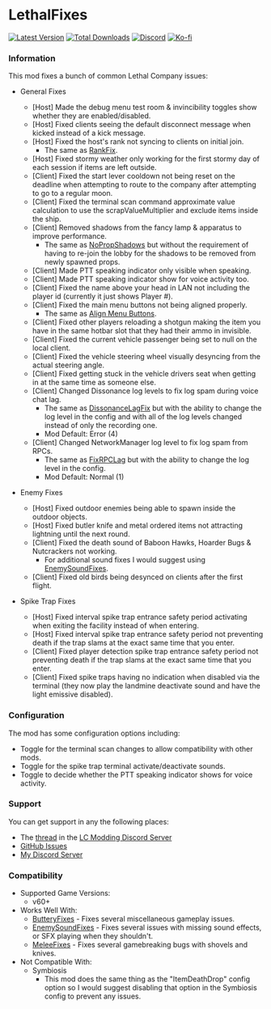 # LethalFixes

[![Latest Version](https://img.shields.io/thunderstore/v/Dev1A3/LethalFixes?style=for-the-badge&logo=thunderstore&logoColor=white)](https://thunderstore.io/c/lethal-company/p/Dev1A3/LethalFixes)
[![Total Downloads](https://img.shields.io/thunderstore/dt/Dev1A3/LethalFixes?style=for-the-badge&logo=thunderstore&logoColor=white)](https://thunderstore.io/c/lethal-company/p/Dev1A3/LethalFixes)
[![Discord](https://img.shields.io/discord/646323142737788928?style=for-the-badge&logo=discord&logoColor=white&label=Discord)](https://discord.gg/DZD2apDnMM)
[![Ko-fi](https://img.shields.io/badge/Donate-F16061.svg?style=for-the-badge&logo=ko-fi&logoColor=white&label=Ko-fi)](https://ko-fi.com/K3K8SOM8U)

### Information

This mod fixes a bunch of common Lethal Company issues:

- General Fixes

  - [Host] Made the debug menu test room & invincibility toggles show whether they are enabled/disabled.
  - [Host] Fixed clients seeing the default disconnect message when kicked instead of a kick message.
  - [Host] Fixed the host's rank not syncing to clients on initial join.
    - The same as [RankFix](https://thunderstore.io/c/lethal-company/p/Glitch/RankFix/).
  - [Host] Fixed stormy weather only working for the first stormy day of each session if items are left outside.
  - [Client] Fixed the start lever cooldown not being reset on the deadline when attempting to route to the company after attempting to go to a regular moon.
  - [Client] Fixed the terminal scan command approximate value calculation to use the scrapValueMultiplier and exclude items inside the ship.
  - [Client] Removed shadows from the fancy lamp & apparatus to improve performance.
    - The same as [NoPropShadows](https://thunderstore.io/c/lethal-company/p/Glitch/NoPropShadows/) but without the requirement of having to re-join the lobby for the shadows to be removed from newly spawned props.
  - [Client] Made PTT speaking indicator only visible when speaking.
  - [Client] Made PTT speaking indicator show for voice activity too.
  - [Client] Fixed the name above your head in LAN not including the player id (currently it just shows Player #).
  - [Client] Fixed the main menu buttons not being aligned properly.
    - The same as [Align Menu Buttons](https://thunderstore.io/c/lethal-company/p/GoldenGuy1000/Align_Menu_Buttons/).
  - [Client] Fixed other players reloading a shotgun making the item you have in the same hotbar slot that they had their ammo in invisible.
  - [Client] Fixed the current vehicle passenger being set to null on the local client.
  - [Client] Fixed the vehicle steering wheel visually desyncing from the actual steering angle.
  - [Client] Fixed getting stuck in the vehicle drivers seat when getting in at the same time as someone else.
  - [Client] Changed Dissonance log levels to fix log spam during voice chat lag.
    - The same as [DissonanceLagFix](https://thunderstore.io/c/lethal-company/p/linkoid/DissonanceLagFix/) but with the ability to change the log level in the config and with all of the log levels changed instead of only the recording one.
    - Mod Default: Error (4)
  - [Client] Changed NetworkManager log level to fix log spam from RPCs.
    - The same as [FixRPCLag](https://thunderstore.io/c/lethal-company/p/Bobbie/FixRPCLag/) but with the ability to change the log level in the config.
    - Mod Default: Normal (1)

- Enemy Fixes

  - [Host] Fixed outdoor enemies being able to spawn inside the outdoor objects.
  - [Host] Fixed butler knife and metal ordered items not attracting lightning until the next round.
  - [Client] Fixed the death sound of Baboon Hawks, Hoarder Bugs & Nutcrackers not working.
    - For additional sound fixes I would suggest using [EnemySoundFixes](https://thunderstore.io/c/lethal-company/p/ButteryStancakes/EnemySoundFixes/).
  - [Client] Fixed old birds being desynced on clients after the first flight.

- Spike Trap Fixes
  - [Host] Fixed interval spike trap entrance safety period activating when exiting the facility instead of when entering.
  - [Host] Fixed interval spike trap entrance safety period not preventing death if the trap slams at the exact same time that you enter.
  - [Client] Fixed player detection spike trap entrance safety period not preventing death if the trap slams at the exact same time that you enter.
  - [Client] Fixed spike traps having no indication when disabled via the terminal (they now play the landmine deactivate sound and have the light emissive disabled).

### Configuration

The mod has some configuration options including:

- Toggle for the terminal scan changes to allow compatibility with other mods.
- Toggle for the spike trap terminal activate/deactivate sounds.
- Toggle to decide whether the PTT speaking indicator shows for voice activity.

### Support

You can get support in any the following places:

- The [thread](https://discord.com/channels/1168655651455639582/1235731485894643722) in the [LC Modding Discord Server](https://discord.gg/lcmod)
- [GitHub Issues](https://github.com/1A3Dev/LC-LethalFixes/issues)
- [My Discord Server](https://discord.gg/DZD2apDnMM)

### Compatibility

- Supported Game Versions:
  - v60+
- Works Well With:
  - [ButteryFixes](https://thunderstore.io/c/lethal-company/p/ButteryStancakes/ButteryFixes/) - Fixes several miscellaneous gameplay issues.
  - [EnemySoundFixes](https://thunderstore.io/c/lethal-company/p/ButteryStancakes/EnemySoundFixes/) - Fixes several issues with missing sound effects, or SFX playing when they shouldn't.
  - [MeleeFixes](https://thunderstore.io/c/lethal-company/p/ButteryStancakes/MeleeFixes/) - Fixes several gamebreaking bugs with shovels and knives.
- Not Compatible With:
  - Symbiosis
    - This mod does the same thing as the "ItemDeathDrop" config option so I would suggest disabling that option in the Symbiosis config to prevent any issues.
